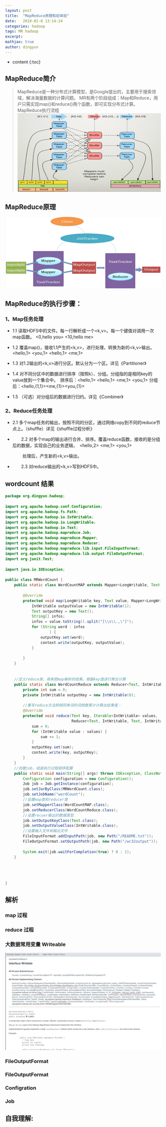 ```yaml
---
layout: post
title:  "MapReduce原理和初体验"
date:   2018-02-8 13:14:24
categories: hadoop
tags: MR hadoop
excerpt:
mathjax: true
author: dingyun
---
```


* content
{:toc}

## MapReduce简介

>MapReduce是一种分布式计算模型，是Google提出的，主要用于搜索领域，解决海量数据的计算问题。
>MR有两个阶段组成：Map和Reduce，用户只需实现map()和reduce()两个函数，即可实现分布式计算。
>MapReduce执行流程
![MapReduce简介](/image/MapReduce原理.png)




## MapReduce原理
![MapReduce原理](/image/MapReduce执行流程.png)




## MapReduce的执行步骤：

### 1、Map任务处理

* 1.1 读取HDFS中的文件。每一行解析成一个<k,v>。每一个键值对调用一次map函数。                <0,hello you>   <10,hello me>

* 1.2 覆盖map()，接收1.1产生的<k,v>，进行处理，转换为新的<k,v>输出。 <hello,1> <you,1> <hello,1> <me,1>

* 1.3 对1.2输出的<k,v>进行分区。默认分为一个区。详见《Partitioner》

* 1.4 对不同分区中的数据进行排序（按照k）、分组。分组指的是相同key的value放到一个集合中。　排序后：<hello,1> <hello,1> <me,1> <you,1>  分组后：<hello,{1,1}><me,{1}><you,{1}>

* 1.5 （可选）对分组后的数据进行归约。详见《Combiner》

### 2、Reduce任务处理

* 2.1 多个map任务的输出，按照不同的分区，通过网络copy到不同的reduce节点上。（shuffle）详见《shuffle过程分析》

* 　　2.2 对多个map的输出进行合并、排序。覆盖reduce函数，接收的是分组后的数据，实现自己的业务逻辑，　<hello,2> <me,1> <you,1>

　　　　处理后，产生新的<k,v>输出。

* 　　2.3 对reduce输出的<k,v>写到HDFS中。
## wordcount 结果
```java
package org.dingyun.hadoop;

import org.apache.hadoop.conf.Configuration;
import org.apache.hadoop.fs.Path;
import org.apache.hadoop.io.IntWritable;
import org.apache.hadoop.io.LongWritable;
import org.apache.hadoop.io.Text;
import org.apache.hadoop.mapreduce.Job;
import org.apache.hadoop.mapreduce.Mapper;
import org.apache.hadoop.mapreduce.Reducer;
import org.apache.hadoop.mapreduce.lib.input.FileInputFormat;
import org.apache.hadoop.mapreduce.lib.output.FileOutputFormat;
import org.junit.Test;

import java.io.IOException;

public class MRWordCount {
    public static class WordCountMAP extends Mapper<LongWritable, Text, Text, IntWritable> {

        @Override
        protected void map(LongWritable key, Text value, Mapper<LongWritable, Text, Text, IntWritable>.Context context) throws IOException, InterruptedException {
            IntWritable outputValue = new IntWritable(1);
            Text outputKey = new Text();
            String[] infos;
            infos = value.toString().split("[\\s\\.,\"]");
            for (String word : infos
                    ) {
                outputKey.set(word);
                context.write(outputKey, outputValue);
            }

        }
    }


    //定义reduce类，用来把map解析的结果，根据key值进行聚合计算
    public static class WordCountReduce extends Reducer<Text, IntWritable, Text, IntWritable> {
        private int sum = 0;
        private IntWritable outputKey = new IntWritable(0);

        //重写reduce方法把相同单词的词频数累计计算出结果值：
        @Override
        protected void reduce(Text key, Iterable<IntWritable> values,
                              Reducer<Text, IntWritable, Text, IntWritable>.Context context) throws IOException, InterruptedException {
            sum = 0;
            for (IntWritable value : values) {
                sum += 1;
            }
            outputKey.set(sum);
            context.write(key, outputKey);
        }
    }
    //创建job，组装执行过程顺序配置
    public static void main(String[] args) throws IOException, ClassNotFoundException, InterruptedException {
        Configuration configuration = new Configuration();
        Job job = Job.getInstance(configuration);
        job.setJarByClass(MRWordCount.class);
        job.setJobName("wordCount");
        //设置map类和reducer类
        job.setMapperClass(WordCountMAP.class);
        job.setReducerClass(WordCountReduce.class);
        //设置recuer输出的数据类型
        job.setOutputKeyClass(Text.class);
        job.setOutputValueClass(IntWritable.class);
        //设置输入文件和输出文件
        FileInputFormat.addInputPath(job, new Path("/README.txt"));
        FileOutputFormat.setOutputPath(job, new Path("/wc32output"));

        System.exit(job.waitForCompletion(true) ? 0 : 1);
    }




}

```
## 解析
### map 过程
### reduce 过程
### 大数据常用变量 Writeable
![Writable子类型](/image/Writable.jpg)
### FileOutputFormat
### FileOutputFormat
### Configration
### Job
###
## 自我理解:
